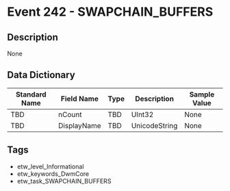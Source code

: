 # Event 242 - SWAPCHAIN_BUFFERS

## Description
None

## Data Dictionary
|Standard Name|Field Name|Type|Description|Sample Value|
|---|---|---|---|---|
|TBD|nCount|TBD|UInt32|None|None|
|TBD|DisplayName|TBD|UnicodeString|None|None|

## Tags
* etw_level_Informational
* etw_keywords_DwmCore
* etw_task_SWAPCHAIN_BUFFERS